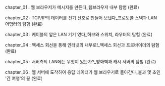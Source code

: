 chapter_01 : 웹 브라우저가 메시지를 만든다_웹브라우저 내부 탐험 (완료)  

chapter_02 : TCP/IP의 데이터를 전기 신호로 만들어 보낸다_프로토콜 스택과 LAN 어댑터의 탐험 (완료)  

chapter_03 : 케이블의 앞은 LAN 기기 였다_허브와 스위치, 라우터의 탐험 (완료)  

chapter_04 : 액세스 회선을 통해 인터넷의 내부로!_액세스 회선과 프로바이더의 탐험 (완료)  

chapter_05 : 서버측의 LAN에는 무엇이 있는가?_방화벽과 캐시 서버의 탐험 (완료)  

chapter_06 : 웹 서버에 도착하여 응답 데이터가 웹 브라우저로 돌아간다_불과 몇 초인 '긴 여행'의 끝 (완료)  
